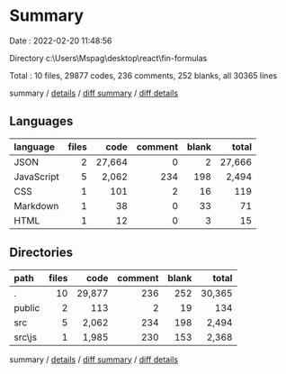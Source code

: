 # Summary

Date : 2022-02-20 11:48:56

Directory c:\Users\Mspag\desktop\react\fin-formulas

Total : 10 files,  29877 codes, 236 comments, 252 blanks, all 30365 lines

summary / [details](details.md) / [diff summary](diff.md) / [diff details](diff-details.md)

## Languages
| language | files | code | comment | blank | total |
| :--- | ---: | ---: | ---: | ---: | ---: |
| JSON | 2 | 27,664 | 0 | 2 | 27,666 |
| JavaScript | 5 | 2,062 | 234 | 198 | 2,494 |
| CSS | 1 | 101 | 2 | 16 | 119 |
| Markdown | 1 | 38 | 0 | 33 | 71 |
| HTML | 1 | 12 | 0 | 3 | 15 |

## Directories
| path | files | code | comment | blank | total |
| :--- | ---: | ---: | ---: | ---: | ---: |
| . | 10 | 29,877 | 236 | 252 | 30,365 |
| public | 2 | 113 | 2 | 19 | 134 |
| src | 5 | 2,062 | 234 | 198 | 2,494 |
| src\js | 1 | 1,985 | 230 | 153 | 2,368 |

summary / [details](details.md) / [diff summary](diff.md) / [diff details](diff-details.md)
